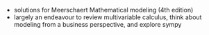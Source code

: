 - solutions for Meerschaert Mathematical modeling (4th edition)
- largely an endeavour to review multivariable calculus, think about modeling from a business perspective, and explore sympy